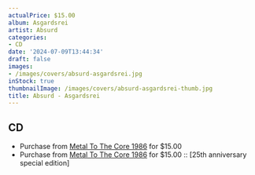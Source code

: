 ```yaml
---
actualPrice: $15.00
album: Asgardsrei
artist: Absurd
categories:
- CD
date: '2024-07-09T13:44:34'
draft: false
images:
- /images/covers/absurd-asgardsrei.jpg
inStock: true
thumbnailImage: /images/covers/absurd-asgardsrei-thumb.jpg
title: Absurd - Asgardsrei
---
```


## CD
* Purchase from [Metal To The Core 1986](https://metaltothecore1986.com/shop/absurd-asgardsrei-cd/) for $15.00
* Purchase from [Metal To The Core 1986](https://metaltothecore1986.com/shop/absurd-asgardsrei-cd-25th-anniversary-special-edition/) for $15.00 :: [25th anniversary special edition]
